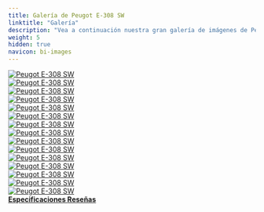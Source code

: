 ```yaml
---
title: Galería de Peugot E-308 SW
linktitle: "Galería"
description: "Vea a continuación nuestra gran galería de imágenes de Peugot E-308 SW. Haga clic en las imágenes para versiones en alta resolución."
weight: 5
hidden: true
navicon: bi-images
---
```

<!-- markdownlint-disable MD033 -->
<div class="row" id ="my-gallery">
	<div class="pswp-grid-item col-6 col-md-4">
		<a href="https://media.evkx.net/multimedia/models/peugot/308/e-308_sw/exterior_1.jpg"
data-pswp-src="https://media.evkx.net/multimedia/models/peugot/308/e-308_sw/exterior_1.jpg"
data-pswp-width="3000"
data-pswp-height="2000" 
target="_blank">
			<img src="https://media.evkx.net/multimedia/models/peugot/308/e-308_sw/exterior_1_xst.jpg" alt="Peugot E-308 SW" class="img-fluid " />
		</a>
	</div>
	<div class="pswp-grid-item col-6 col-md-4">
		<a href="https://media.evkx.net/multimedia/models/peugot/308/e-308_sw/exterior_2.jpg"
data-pswp-src="https://media.evkx.net/multimedia/models/peugot/308/e-308_sw/exterior_2.jpg"
data-pswp-width="3000"
data-pswp-height="2000" 
target="_blank">
			<img src="https://media.evkx.net/multimedia/models/peugot/308/e-308_sw/exterior_2_xst.jpg" alt="Peugot E-308 SW" class="img-fluid " />
		</a>
	</div>
	<div class="pswp-grid-item col-6 col-md-4">
		<a href="https://media.evkx.net/multimedia/models/peugot/308/e-308_sw/exterior_3.jpg"
data-pswp-src="https://media.evkx.net/multimedia/models/peugot/308/e-308_sw/exterior_3.jpg"
data-pswp-width="3000"
data-pswp-height="2000" 
target="_blank">
			<img src="https://media.evkx.net/multimedia/models/peugot/308/e-308_sw/exterior_3_xst.jpg" alt="Peugot E-308 SW" class="img-fluid " />
		</a>
	</div>
	<div class="pswp-grid-item col-6 col-md-4">
		<a href="https://media.evkx.net/multimedia/models/peugot/308/e-308_sw/exterior_4.jpg"
data-pswp-src="https://media.evkx.net/multimedia/models/peugot/308/e-308_sw/exterior_4.jpg"
data-pswp-width="3000"
data-pswp-height="2000" 
target="_blank">
			<img src="https://media.evkx.net/multimedia/models/peugot/308/e-308_sw/exterior_4_xst.jpg" alt="Peugot E-308 SW" class="img-fluid " />
		</a>
	</div>
	<div class="pswp-grid-item col-6 col-md-4">
		<a href="https://media.evkx.net/multimedia/models/peugot/308/e-308_sw/exterior_5.jpg"
data-pswp-src="https://media.evkx.net/multimedia/models/peugot/308/e-308_sw/exterior_5.jpg"
data-pswp-width="3000"
data-pswp-height="2000" 
target="_blank">
			<img src="https://media.evkx.net/multimedia/models/peugot/308/e-308_sw/exterior_5_xst.jpg" alt="Peugot E-308 SW" class="img-fluid " />
		</a>
	</div>
	<div class="pswp-grid-item col-6 col-md-4">
		<a href="https://media.evkx.net/multimedia/models/peugot/308/e-308_sw/exterior_6.jpg"
data-pswp-src="https://media.evkx.net/multimedia/models/peugot/308/e-308_sw/exterior_6.jpg"
data-pswp-width="3000"
data-pswp-height="2000" 
target="_blank">
			<img src="https://media.evkx.net/multimedia/models/peugot/308/e-308_sw/exterior_6_xst.jpg" alt="Peugot E-308 SW" class="img-fluid " />
		</a>
	</div>
	<div class="pswp-grid-item col-6 col-md-4">
		<a href="https://media.evkx.net/multimedia/models/peugot/308/e-308_sw/exterior_7.jpg"
data-pswp-src="https://media.evkx.net/multimedia/models/peugot/308/e-308_sw/exterior_7.jpg"
data-pswp-width="3000"
data-pswp-height="2000" 
target="_blank">
			<img src="https://media.evkx.net/multimedia/models/peugot/308/e-308_sw/exterior_7_xst.jpg" alt="Peugot E-308 SW" class="img-fluid " />
		</a>
	</div>
	<div class="pswp-grid-item col-6 col-md-4">
		<a href="https://media.evkx.net/multimedia/models/peugot/308/e-308_sw/exterior_8.jpg"
data-pswp-src="https://media.evkx.net/multimedia/models/peugot/308/e-308_sw/exterior_8.jpg"
data-pswp-width="3000"
data-pswp-height="2000" 
target="_blank">
			<img src="https://media.evkx.net/multimedia/models/peugot/308/e-308_sw/exterior_8_xst.jpg" alt="Peugot E-308 SW" class="img-fluid " />
		</a>
	</div>
	<div class="pswp-grid-item col-6 col-md-4">
		<a href="https://media.evkx.net/multimedia/models/peugot/308/e-308_sw/frontseats_1.jpg"
data-pswp-src="https://media.evkx.net/multimedia/models/peugot/308/e-308_sw/frontseats_1.jpg"
data-pswp-width="3000"
data-pswp-height="2000" 
target="_blank">
			<img src="https://media.evkx.net/multimedia/models/peugot/308/e-308_sw/frontseats_1_xst.jpg" alt="Peugot E-308 SW" class="img-fluid " />
		</a>
	</div>
	<div class="pswp-grid-item col-6 col-md-4">
		<a href="https://media.evkx.net/multimedia/models/peugot/308/e-308_sw/headlights_1.jpg"
data-pswp-src="https://media.evkx.net/multimedia/models/peugot/308/e-308_sw/headlights_1.jpg"
data-pswp-width="3000"
data-pswp-height="2001" 
target="_blank">
			<img src="https://media.evkx.net/multimedia/models/peugot/308/e-308_sw/headlights_1_xst.jpg" alt="Peugot E-308 SW" class="img-fluid " />
		</a>
	</div>
	<div class="pswp-grid-item col-6 col-md-4">
		<a href="https://media.evkx.net/multimedia/models/peugot/308/e-308_sw/main_1.jpg"
data-pswp-src="https://media.evkx.net/multimedia/models/peugot/308/e-308_sw/main_1.jpg"
data-pswp-width="3000"
data-pswp-height="2000" 
target="_blank">
			<img src="https://media.evkx.net/multimedia/models/peugot/308/e-308_sw/main_1_xst.jpg" alt="Peugot E-308 SW" class="img-fluid " />
		</a>
	</div>
	<div class="pswp-grid-item col-6 col-md-4">
		<a href="https://media.evkx.net/multimedia/models/peugot/308/e-308_sw/rearlights_1.jpg"
data-pswp-src="https://media.evkx.net/multimedia/models/peugot/308/e-308_sw/rearlights_1.jpg"
data-pswp-width="3000"
data-pswp-height="2001" 
target="_blank">
			<img src="https://media.evkx.net/multimedia/models/peugot/308/e-308_sw/rearlights_1_xst.jpg" alt="Peugot E-308 SW" class="img-fluid " />
		</a>
	</div>
	<div class="pswp-grid-item col-6 col-md-4">
		<a href="https://media.evkx.net/multimedia/models/peugot/308/e-308_sw/rearlights_2.jpg"
data-pswp-src="https://media.evkx.net/multimedia/models/peugot/308/e-308_sw/rearlights_2.jpg"
data-pswp-width="3000"
data-pswp-height="2001" 
target="_blank">
			<img src="https://media.evkx.net/multimedia/models/peugot/308/e-308_sw/rearlights_2_xst.jpg" alt="Peugot E-308 SW" class="img-fluid " />
		</a>
	</div>
	<div class="pswp-grid-item col-6 col-md-4">
		<a href="https://media.evkx.net/multimedia/models/peugot/308/e-308_sw/rearlights_3.jpg"
data-pswp-src="https://media.evkx.net/multimedia/models/peugot/308/e-308_sw/rearlights_3.jpg"
data-pswp-width="3000"
data-pswp-height="2001" 
target="_blank">
			<img src="https://media.evkx.net/multimedia/models/peugot/308/e-308_sw/rearlights_3_xst.jpg" alt="Peugot E-308 SW" class="img-fluid " />
		</a>
	</div>
	<div class="pswp-grid-item col-6 col-md-4">
		<a href="https://media.evkx.net/multimedia/models/peugot/308/e-308_sw/secondrowseats_1.jpg"
data-pswp-src="https://media.evkx.net/multimedia/models/peugot/308/e-308_sw/secondrowseats_1.jpg"
data-pswp-width="3000"
data-pswp-height="2000" 
target="_blank">
			<img src="https://media.evkx.net/multimedia/models/peugot/308/e-308_sw/secondrowseats_1_xst.jpg" alt="Peugot E-308 SW" class="img-fluid " />
		</a>
	</div>
</div>
<script type="module">
  import PhotoSwipeLightbox from '/js/photoswipe-lightbox.esm.js';
    const lightbox = new PhotoSwipeLightbox({
       gallery: '#my-gallery',
        children: 'a',
        pswpModule: () => import('/js/photoswipe.esm.js')
    });
lightbox.init();
</script>
<div class="mt-3 mb-3">
<a href="../specifications/" class="text-decoration-none text-black">
<strong><i class="bi-arrow-left"></i> Especificaciones </strong>
</a>
<a href="../reviews/" class="text-decoration-none text-black float-end">
<strong>Reseñas <i class="bi-arrow-right"></i></strong>
</a>
</div>
